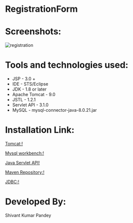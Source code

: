# RegistrationForm

# Screenshots:

![registration](https://user-images.githubusercontent.com/50301680/88302870-fa977200-cd23-11ea-9b25-bd9addbb5a67.png)

# Tools and technologies used:
<ul>
  
  <li>
JSP - 3.0 +</li>
    <li>
IDE - STS/Eclipse</li>
      <li>JDK - 1.8 or later</li>
      <li>Apache Tomcat - 9.0</li>
        <li>JSTL - 1.2.1</li>
        <li>
Servlet API - 3.1.0</li> 
        <li>MySQL - mysql-connector-java-8.0.21.jar</li> 
       
  </ul>
  
  
  

# Installation Link:

[Tomcat:!](http://tomcat.apache.org/tomcat-9.0-doc/setup.html)

[Mysql workbench:!](https://www.mysql.com/products/connector/)

[Java Servlet API!](https://www.ibm.com/support/knowledgecenter/SSEQTP_liberty/com.ibm.websphere.liberty.autogen.base.doc/ae/rwlp_feature_jsp-2.2.html)

[Maven Repository:!]( https://mvnrepository.com/)

[JDBC:!](https://docs.oracle.com/javadb/10.10.1.2/getstart/getstartderby.pdf)


# Developed By:

Shivant Kumar Pandey




















